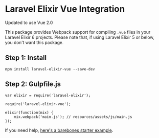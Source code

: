 # Laravel Elixir Vue Integration

Updated to use Vue 2.0

This package provides Webpack support for compiling `.vue` files in your Laravel 
Elixir 6 projects. Please note that, if using Laravel Elixir 5 or below, 
you don't want this package.

## Step 1: Install

```
npm install laravel-elixir-vue --save-dev
```

## Step 2: Gulpfile.js

```
var elixir = require('laravel-elixir');

require('laravel-elixir-vue');

elixir(function(mix) {
    mix.webpack('main.js'); // resources/assets/js/main.js
});
```

If you need help, [here's a barebones starter example](https://github.com/JeffreyWay/Laravel-Elixir-v6-Vue-example).

